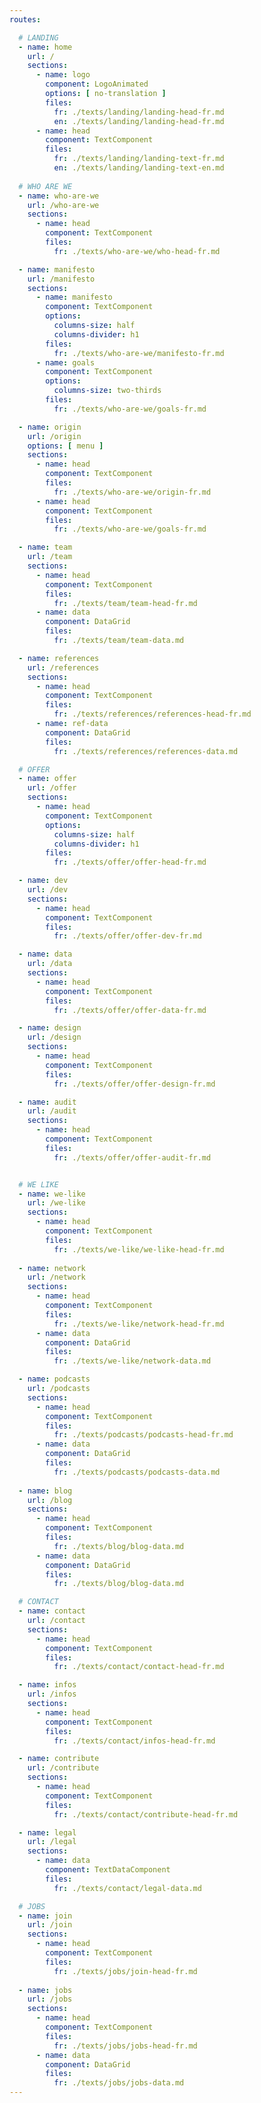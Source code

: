 ```yaml
---
routes: 

  # LANDING
  - name: home 
    url: /
    sections: 
      - name: logo
        component: LogoAnimated
        options: [ no-translation ]
        files:
          fr: ./texts/landing/landing-head-fr.md
          en: ./texts/landing/landing-head-fr.md
      - name: head
        component: TextComponent
        files:
          fr: ./texts/landing/landing-text-fr.md
          en: ./texts/landing/landing-text-en.md
  
  # WHO ARE WE
  - name: who-are-we
    url: /who-are-we
    sections: 
      - name: head
        component: TextComponent
        files:
          fr: ./texts/who-are-we/who-head-fr.md

  - name: manifesto
    url: /manifesto
    sections: 
      - name: manifesto
        component: TextComponent
        options:
          columns-size: half
          columns-divider: h1
        files:
          fr: ./texts/who-are-we/manifesto-fr.md
      - name: goals
        component: TextComponent
        options:
          columns-size: two-thirds
        files:
          fr: ./texts/who-are-we/goals-fr.md

  - name: origin
    url: /origin
    options: [ menu ]
    sections: 
      - name: head
        component: TextComponent
        files:
          fr: ./texts/who-are-we/origin-fr.md
      - name: head
        component: TextComponent
        files:
          fr: ./texts/who-are-we/goals-fr.md

  - name: team 
    url: /team
    sections: 
      - name: head
        component: TextComponent
        files:
          fr: ./texts/team/team-head-fr.md
      - name: data
        component: DataGrid
        files:
          fr: ./texts/team/team-data.md

  - name: references
    url: /references
    sections: 
      - name: head
        component: TextComponent
        files:
          fr: ./texts/references/references-head-fr.md
      - name: ref-data
        component: DataGrid
        files:
          fr: ./texts/references/references-data.md

  # OFFER
  - name: offer
    url: /offer
    sections: 
      - name: head
        component: TextComponent
        options:
          columns-size: half
          columns-divider: h1
        files:
          fr: ./texts/offer/offer-head-fr.md

  - name: dev
    url: /dev
    sections: 
      - name: head
        component: TextComponent
        files:
          fr: ./texts/offer/offer-dev-fr.md

  - name: data
    url: /data
    sections: 
      - name: head
        component: TextComponent
        files:
          fr: ./texts/offer/offer-data-fr.md

  - name: design
    url: /design
    sections: 
      - name: head
        component: TextComponent
        files:
          fr: ./texts/offer/offer-design-fr.md

  - name: audit
    url: /audit
    sections: 
      - name: head
        component: TextComponent
        files:
          fr: ./texts/offer/offer-audit-fr.md


  # WE LIKE
  - name: we-like
    url: /we-like
    sections: 
      - name: head
        component: TextComponent
        files:
          fr: ./texts/we-like/we-like-head-fr.md
  
  - name: network
    url: /network
    sections: 
      - name: head
        component: TextComponent
        files:
          fr: ./texts/we-like/network-head-fr.md
      - name: data
        component: DataGrid
        files:
          fr: ./texts/we-like/network-data.md

  - name: podcasts
    url: /podcasts
    sections:
      - name: head
        component: TextComponent
        files:
          fr: ./texts/podcasts/podcasts-head-fr.md
      - name: data
        component: DataGrid
        files:
          fr: ./texts/podcasts/podcasts-data.md
  
  - name: blog
    url: /blog
    sections: 
      - name: head
        component: TextComponent
        files:
          fr: ./texts/blog/blog-data.md
      - name: data
        component: DataGrid
        files:
          fr: ./texts/blog/blog-data.md

  # CONTACT
  - name: contact
    url: /contact
    sections: 
      - name: head
        component: TextComponent
        files:
          fr: ./texts/contact/contact-head-fr.md

  - name: infos
    url: /infos
    sections: 
      - name: head
        component: TextComponent
        files:
          fr: ./texts/contact/infos-head-fr.md

  - name: contribute
    url: /contribute
    sections: 
      - name: head
        component: TextComponent
        files:
          fr: ./texts/contact/contribute-head-fr.md

  - name: legal
    url: /legal
    sections: 
      - name: data
        component: TextDataComponent
        files:
          fr: ./texts/contact/legal-data.md

  # JOBS
  - name: join 
    url: /join
    sections: 
      - name: head
        component: TextComponent
        files:
          fr: ./texts/jobs/join-head-fr.md
  
  - name: jobs 
    url: /jobs
    sections: 
      - name: head
        component: TextComponent
        files:
          fr: ./texts/jobs/jobs-head-fr.md
      - name: data
        component: DataGrid
        files:
          fr: ./texts/jobs/jobs-data.md
--- 
```

